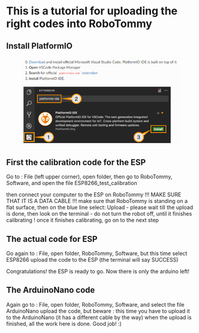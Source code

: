 # This is a tutorial for uploading the right codes into RoboTommy

## Install PlatformIO

    
    
<figure>
    <img src="Programovani_Robota_img/Install_PlatformIO.png" alt="drawing" width="500px"/>
    <figcaption></figcaption>
</figure>


## First the calibration code for the ESP
 
Go to : File (left upper corner), open folder, then go to RoboTommy, Software, and open the file  ESP8266_test_calibration 

then connect your computer to the ESP on RoboTommy !!! MAKE SURE THAT IT IS A DATA CABLE !!!
make sure that RoboTommy is standing on a flat surface, then
on the blue line select: Upload - please
wait till the upload is done,
then look on the terminal - do not turn the robot off, until it finishes calibrating !
once it finishes calibrating, go on to the next step

## The actual code for ESP

Go again to : File, open folder, RoboTommy, Software, but this time select ESP8266
upload the code to the ESP (the terminal will say SUCCESS)

Congratulations! the ESP is ready to go. Now there is only the arduino left!

## The ArduinoNano code

Again go to : File, open folder, RoboTommy, Software, and select the file ArduinoNano
upload the code, but beware : this time you have to upload it to the ArduinoNano (it has a different cable by the way)
when the upload is finished, all the work here is done. Good job! :)











